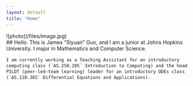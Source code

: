 ```yaml
---
layout: default
title: "Home"
---
```


<div class="row">
  <div class="column">
    ![photo](/files/image.jpg)
  </div>
  <div class="column">
    ## Hello. This is James “Siyuan” Guo, and I am a junior at Johns Hopkins University. I major in Mathematics and Computer Science.
    
    I am currently working as a Teaching Assistant for an introductory computing class (`AS.250.205` Introduction to Computing) and the head PILOT (peer-led-team learning) leader for an introductory ODEs class (`AS.110.302` Differential Equations and Applications).
  </div>
</div>


